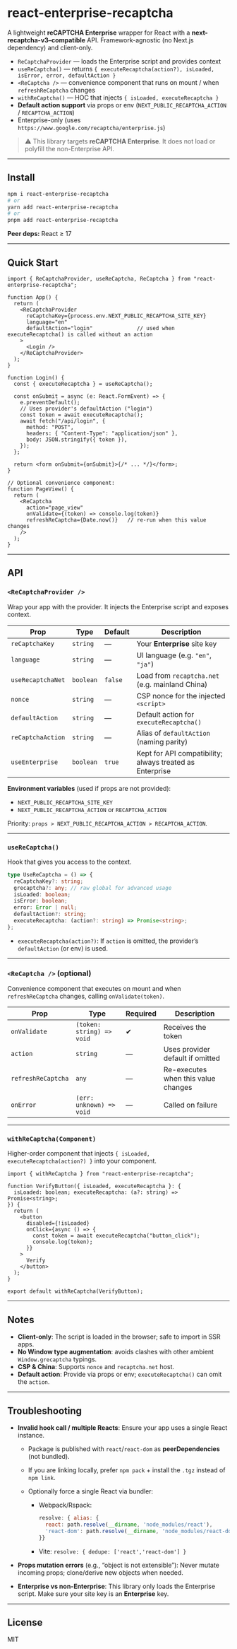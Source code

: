 # react-enterprise-recaptcha

A lightweight **reCAPTCHA Enterprise** wrapper for React with a **next-recaptcha-v3–compatible** API.
Framework-agnostic (no Next.js dependency) and client-only.

- `ReCaptchaProvider` — loads the Enterprise script and provides context
- `useReCaptcha()` — returns `{ executeRecaptcha(action?), isLoaded, isError, error, defaultAction }`
- `<ReCaptcha />` — convenience component that runs on mount / when `refreshReCaptcha` changes
- `withReCaptcha()` — HOC that injects `{ isLoaded, executeRecaptcha }`
- **Default action support** via props or env (`NEXT_PUBLIC_RECAPTCHA_ACTION` / `RECAPTCHA_ACTION`)
- Enterprise-only (uses `https://www.google.com/recaptcha/enterprise.js`)

> ⚠️ This library targets **reCAPTCHA Enterprise**. It does not load or polyfill the non-Enterprise API.

---

## Install

```bash
npm i react-enterprise-recaptcha
# or
yarn add react-enterprise-recaptcha
# or
pnpm add react-enterprise-recaptcha
````

**Peer deps:** React ≥ 17

---

## Quick Start

```tsx
import { ReCaptchaProvider, useReCaptcha, ReCaptcha } from "react-enterprise-recaptcha";

function App() {
  return (
    <ReCaptchaProvider
      reCaptchaKey={process.env.NEXT_PUBLIC_RECAPTCHA_SITE_KEY}
      language="en"
      defaultAction="login"              // used when executeRecaptcha() is called without an action
    >
      <Login />
    </ReCaptchaProvider>
  );
}

function Login() {
  const { executeRecaptcha } = useReCaptcha();

  const onSubmit = async (e: React.FormEvent) => {
    e.preventDefault();
    // Uses provider's defaultAction ("login")
    const token = await executeRecaptcha();
    await fetch("/api/login", {
      method: "POST",
      headers: { "Content-Type": "application/json" },
      body: JSON.stringify({ token }),
    });
  };

  return <form onSubmit={onSubmit}>{/* ... */}</form>;
}

// Optional convenience component:
function PageView() {
  return (
    <ReCaptcha
      action="page_view"
      onValidate={(token) => console.log(token)}
      refreshReCaptcha={Date.now()}   // re-run when this value changes
    />
  );
}
```

---

## API

### `<ReCaptchaProvider />`

Wrap your app with the provider. It injects the Enterprise script and exposes context.

| Prop              | Type      | Default | Description                                              |
| ----------------- | --------- | ------- | -------------------------------------------------------- |
| `reCaptchaKey`    | `string`  | —       | Your **Enterprise** site key                             |
| `language`        | `string`  | —       | UI language (e.g. `"en"`, `"ja"`)                        |
| `useRecaptchaNet` | `boolean` | `false` | Load from `recaptcha.net` (e.g. mainland China)          |
| `nonce`           | `string`  | —       | CSP nonce for the injected `<script>`                    |
| `defaultAction`   | `string`  | —       | Default action for `executeRecaptcha()`                  |
| `reCaptchaAction` | `string`  | —       | Alias of `defaultAction` (naming parity)                 |
| `useEnterprise`   | `boolean` | `true`  | Kept for API compatibility; always treated as Enterprise |

**Environment variables** (used if props are not provided):

* `NEXT_PUBLIC_RECAPTCHA_SITE_KEY`
* `NEXT_PUBLIC_RECAPTCHA_ACTION` or `RECAPTCHA_ACTION`

Priority: `props > NEXT_PUBLIC_RECAPTCHA_ACTION > RECAPTCHA_ACTION`.

---

### `useReCaptcha()`

Hook that gives you access to the context.

```ts
type UseReCaptcha = () => {
  reCaptchaKey?: string;
  grecaptcha?: any; // raw global for advanced usage
  isLoaded: boolean;
  isError: boolean;
  error: Error | null;
  defaultAction?: string;
  executeRecaptcha: (action?: string) => Promise<string>;
};
```

* `executeRecaptcha(action?)`: If `action` is omitted, the provider’s `defaultAction` (or env) is used.

---

### `<ReCaptcha />` (optional)

Convenience component that executes on mount and when `refreshReCaptcha` changes, calling `onValidate(token)`.

| Prop               | Type                      | Required | Description                         |
| ------------------ | ------------------------- | -------- | ----------------------------------- |
| `onValidate`       | `(token: string) => void` | ✔︎       | Receives the token                  |
| `action`           | `string`                  | —        | Uses provider default if omitted    |
| `refreshReCaptcha` | `any`                     | —        | Re-executes when this value changes |
| `onError`          | `(err: unknown) => void`  | —        | Called on failure                   |

---

### `withReCaptcha(Component)`

Higher-order component that injects `{ isLoaded, executeRecaptcha(action?) }` into your component.

```tsx
import { withReCaptcha } from "react-enterprise-recaptcha";

function VerifyButton({ isLoaded, executeRecaptcha }: {
  isLoaded: boolean; executeRecaptcha: (a?: string) => Promise<string>;
}) {
  return (
    <button
      disabled={!isLoaded}
      onClick={async () => {
        const token = await executeRecaptcha("button_click");
        console.log(token);
      }}
    >
      Verify
    </button>
  );
}

export default withReCaptcha(VerifyButton);
```

---

## Notes

* **Client-only**: The script is loaded in the browser; safe to import in SSR apps.
* **No Window type augmentation**: avoids clashes with other ambient `Window.grecaptcha` typings.
* **CSP & China**: Supports `nonce` and `recaptcha.net` host.
* **Default action**: Provide via props or env; `executeRecaptcha()` can omit the `action`.

---

## Troubleshooting

* **Invalid hook call / multiple Reacts**: Ensure your app uses a single React instance.

  * Package is published with `react`/`react-dom` as **peerDependencies** (not bundled).
  * If you are linking locally, prefer `npm pack` + install the `.tgz` instead of `npm link`.
  * Optionally force a single React via bundler:

    * Webpack/Rspack:

      ```js
      resolve: { alias: {
        react: path.resolve(__dirname, 'node_modules/react'),
        'react-dom': path.resolve(__dirname, 'node_modules/react-dom'),
      }}
      ```
    * Vite: `resolve: { dedupe: ['react','react-dom'] }`
* **Props mutation errors** (e.g., “object is not extensible”): Never mutate incoming props; clone/derive new objects when needed.
* **Enterprise vs non-Enterprise**: This library only loads the Enterprise script. Make sure your site key is an **Enterprise** key.

---

## License

MIT

